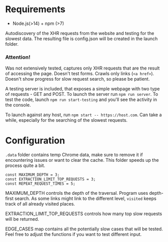 # Requirements
- Node.js(>14) + npm (>7)

Autodiscovery of the XHR requests from the website and testing for the slowest data. The resulting file is config.json will be created in the launch folder.

### Attention!
Was not extensively tested, captures only XHR requests that are the result of accessing the page. Doesn't test forms. Crawls only links (`<a href>`). Doesn't show progress for slow request search, so please be patient.

A testing server is included, that exposes a simple webpage with two type of requests - GET and POST. To launch the server run `npm run server`. To test the code, launch `npm run start-testing` and you'll see the activity in the console.

To launch against any host, run `npm start -- https://host.com`. Can take a while, especially for the searching of the slowest requests.

# Configuration

`.data` folder contains temp Chrome data, make sure to remove it if encountering issues or want to clear the cache. This folder speeds up the process quite a bit.

```
const MAXIMUM_DEPTH = 3;
const EXTRACTION_LIMIT_TOP_REQUESTS = 3;
const REPEAT_REQUEST_TIMES = 5;
```

MAXIMUM_DEPTH controls the depth of the traversal. Program uses depth-first search. As some links might link to the different level, `visited` keeps track of all already visited places.

EXTRACTION_LIMIT_TOP_REQUESTS controls how many top slow requests will be returned.

EDGE_CASES map contains all the potentially slow cases that will be tested. Feel free to adjust the functions if you want to test different input.